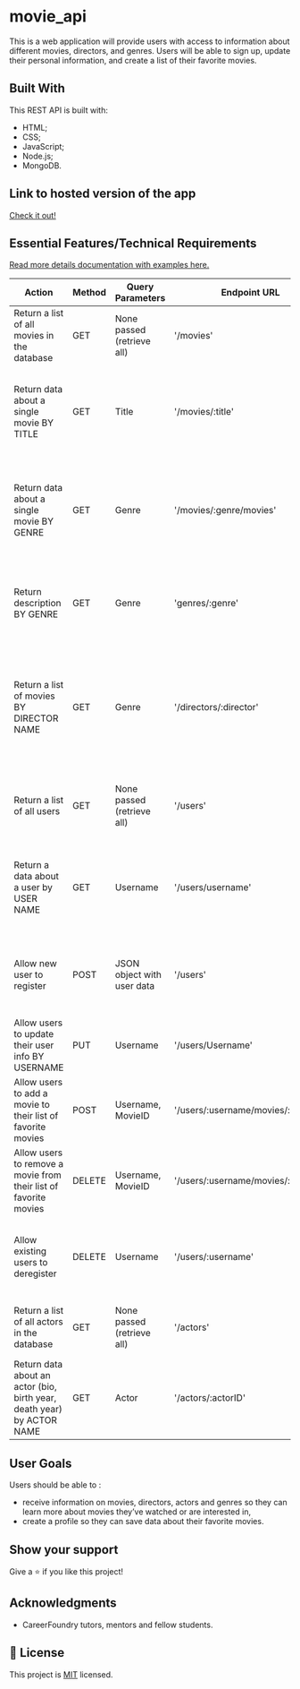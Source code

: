 # movie_api

This is a web application will provide users with access to information about different movies, directors, and genres. Users will be able to sign up, update their personal information, and create a list of their favorite movies.

## Built With

This REST API is built with: 

- HTML;
- CSS;
- JavaScript;
- Node.js;
- MongoDB.

## Link to hosted version of the app
<a href="https://lynnflix.herokuapp.com/" target="_blank"> Check it out!</a>

## Essential Features/Technical Requirements

<a href="https://lynnflix.herokuapp.com/documentation" target="_blank"> Read more details documentation with examples here.</a>

| Action  | Method |  Query Parameters | Endpoint URL | Response
| ------------- | ------------- |------------- |------------- |------------- |
| Return a list of all movies in the database  | GET  | None passed (retrieve all) | '/movies'  |Returns a JSON array of all movies in the database |
| Return data about a single movie BY TITLE  | GET  | Title  |	'/movies/:title' |  Returns a JSON object with data on a single movie based on the title passed in the url
| Return data about a single movie BY GENRE  | GET  | Genre  |	'/movies/:genre/movies' |  Returns a JSON array of all movies in the database based on the genre passed in the url
| Return description BY GENRE  | GET  | Genre  |	'genres/:genre' |  Returns a JSON array of the genre passed in the url, and its description
| Return a list of movies BY DIRECTOR NAME  | GET  | Genre  |	'/directors/:director' |  Returns a JSON object containing all movies in the database by the name of the director name that was passed in the url
|Return a list of all users  | GET  | None passed (retrieve all)  |	'/users' |  	Returns a JSON object containing the list of all users in the database
|Return a data about a user by USER NAME  | GET  | Username  |	'/users/username' |  	Returns a JSON object containing the user based on the username passed in the URL
|Allow new user to register | POST  | JSON object with user data  |	'/users' |  Returns a JSON object containing data about the username added
|Allow users to update their user info BY USERNAME | PUT  | Username  |	'/users/Username' |  	JSON object with updated user data
|Allow users to add a movie to their list of favorite movies | POST  | Username, MovieID  |	'/users/:username/movies/:movieID'|  Returns a JSON object with updated user data.
|Allow users to remove a movie from their list of favorite movies | DELETE  | Username, MovieID  |	'/users/:username/movies/:movieID'|  Returns a JSON object with updated user data.
|Allow existing users to deregister| DELETE  | Username  |	'/users/:username'| Returns a text confirming that the user's email was deleted successfully.
|Return a list of all actors in the database| GET  | None passed (retrieve all)  |	'/actors'| Returns a JSON objects of all actors in the database
|Return data about an actor (bio, birth year, death year) by ACTOR NAME| GET  | Actor  |	'/actors/:actorID'| Returns a JSON objects with data on a the actor passed in the url


## User Goals
Users should be able to :
- receive information on movies, directors, actors and genres so they can learn more about movies they’ve watched or are interested in,
- create a profile so they can save data about their favorite movies.



## Show your support

Give a ⭐️ if you like this project!

## Acknowledgments

- CareerFoundry tutors, mentors and fellow students.

## 📝 License

This project is [MIT](./LICENSE) licensed.
